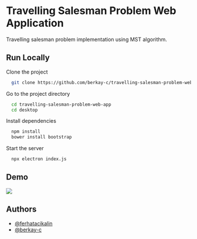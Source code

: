 
# Travelling Salesman Problem Web Application

Travelling salesman problem implementation using MST algorithm.


## Run Locally

Clone the project

```bash
  git clone https://github.com/berkay-c/travelling-salesman-problem-web-app.git
```

Go to the project directory

```bash
  cd travelling-salesman-problem-web-app
  cd desktop
```

Install dependencies

```bash
  npm install
  bower install bootstrap
```

Start the server

```bash
  npx electron index.js
```


## Demo

![](https://github.com/ferhatacikalin/travelling-salesman-problem-web-app/blob/main/ss/ss.gif?raw=true)


## Authors

- [@ferhatacikalin](https://github.com/ferhatacikalin)
- [@berkay-c](https://github.com/berkay-c)

